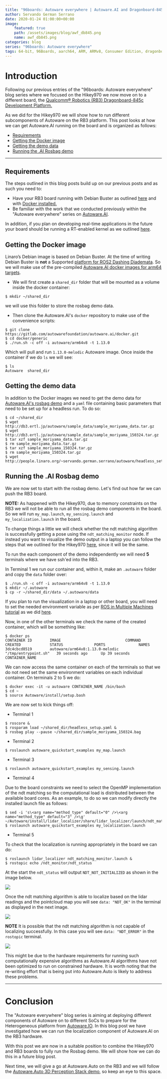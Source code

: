 ```yaml
---
title: "96boards: Autoware everywhere | Autoware.AI and Dragonboard-845c"
author: Servando German Serrano
date: 2020-01-24 01:00:00+00:00
image:
    featured: true
    path: /assets/images/blog/awf_db845.png
    name: awf_db845.png
categories: blog
series: "96boards: Autoware everywhere"
tags: 64-bit, 96Boards, aarch64, ARM, ARMv8, Consumer Edition, dragonboard-845c, rb3, Linaro, Linux, arm64, real time, ROS2, Autoware
---
```


# Introduction
Following our previous entries of the "96boards: Autoware everywhere" blog series where we focused on the Hikey970 we now move on to a different board, the [Qualcomm® Robotics (RB3) Dragonboard-845c Development Platform.](https://www.96boards.org/product/rb3-platform/)

As we did for the Hikey970 we will show how to run different subcomponents of Autoware on the RB3 platform. This post looks at how we can get Autoware.AI running on the board and is organized as follows:
- [Requirements](#requirements)
- [Getting the Docker image](#getting-the-docker-image)
- [Getting the demo data](#getting-the-demo-data)
- [Running the .AI Rosbag demo](#running-the-ai-rosbag-demo)

***
## Requirements

The steps outlined in this blog posts build up on our previous posts and as such you need to:
- Have your RB3 board running with Debian Buster as outlined [here](https://www.96boards.org/product/rb3-platform/) and with [Docker installed.](https://www.96boards.org/blog/db845-ros2/#installing-docker)
- Be familiar with the work that we conducted previously within the "Autoware everywhere" series on [Autoware.AI](https://www.96boards.org/blog/autoware.ai_hikey970/).

In addition, if you plan on developing real-time applications in the future your board should be running a RT-enabled kernel as we outlined [here](https://www.96boards.org/blog/db845-rt/).

## Getting the Docker image

Linaro’s Debian image is based on Debian Buster. At the time of writing Debian Buster is **not** a Supported [platform for ROS2 Dashing Diademata](https://index.ros.org/doc/ros2/Releases/Release-Dashing-Diademata/#id3). So we will make use of the pre-compiled [Autoware.AI docker images for arm64 targets](https://hub.docker.com/r/autoware/arm64v8/tags).

- We will first create a `shared_dir` folder that will be mounted as a volume inside the docker container:

```
$ mkdir ~/shared_dir
```

we will use this folder to store the rosbag demo data.

- Then clone the Autoware.AI's `docker` repository to make use of the convenience scripts:

```
$ git clone https://gitlab.com/autowarefoundation/autoware.ai/docker.git
$ cd docker/generic
$ ./run.sh -c off -i autoware/arm64v8 -t 1.13.0
```

Which will pull and run `1.13.0-melodic` Autoware image. Once inside the container if we do `ls` we will see:

```
$ ls
Autoware  shared_dir
```

## Getting the demo data

In addition to the Docker images we need to get the demo data for [Autoware.AI's rosbag demo](https://gitlab.com/autowarefoundation/autoware.ai/autoware/wikis/ROSBAG-Demo) and a `yaml` file containing basic parameters that need to be set up for a headless run. To do so:

```
$ cd ~/shared_dir
$ wget http://db3.ertl.jp/autoware/sample_data/sample_moriyama_data.tar.gz
$ wget http://db3.ertl.jp/autoware/sample_data/sample_moriyama_150324.tar.gz
$ tar xzf sample_moriyama_data.tar.gz
$ rm sample_moriyama_data.tar.gz
$ tar xzf sample_moriyama_150324.tar.gz
$ rm sample_moriyama_150324.tar.gz
$ wget http://people.linaro.org/~servando.german.serrano/autoware/headless_setup.yaml
```

## Running the .AI Rosbag demo

We are now set to start with the rosbag demo. Let's find out how far we can push the RB3 board.

**NOTE:** As happened with the Hikey970, due to memory constraints on the RB3 we will not be able to run all the rosbag demo components in the board. So we will run `my_map.launch`, `my_sensing.launch` and `my_localization.launch` in the board.

To change things a little we will check whether the ndt matching algorithm is successfully getting a pose using the `ndt_matching_monitor` node. If instead you want to visualize the demo output in a laptop you can follow the steps that we outlined for the Hikey970 [here](https://www.96boards.org/blog/autoware.ai_hikey970/#in-laptop), since it will be the same.

To run the each component of the demo independently we will need **5** terminals where we have ssh'ed into the RB3.

In Terminal 1 we run our container and, within it, make an `.autoware` folder and copy the `data` folder over:

```
$ ./run.sh -c off -i autoware/arm64v8 -t 1.13.0
$ mkdir ~/.autoware
$ cp -r ~/shared_dir/data ~/.autoware/data
```

If you plan to run the visualization in a laptop or other board, you will need to set the needed environment variable as per [ROS in Multiple Machines tutorial](http://wiki.ros.org/ROS/Tutorials/MultipleMachines) as we did [here](https://www.96boards.org/blog/autoware.ai_hikey970/#in-hikey970).

Now, in one of the other terminals we check the name of the created container, which will be something like:

```
$ docker ps
CONTAINER ID        IMAGE                             COMMAND                CREATED             STATUS              PORTS               NAMES
3dc4cbcd8519        autoware/arm64v8:1.13.0-melodic   "/tmp/entrypoint.sh"   39 seconds ago      Up 39 seconds                           CONTAINER_NAME
```

We can now access the same container on each of the terminals so that we do not need set the same environment variables on each individual container. On terminals 2 to 5 we do:

```
$ docker exec -it -u autoware CONTAINER_NAME /bin/bash
$ cd ~
$ source Autoware/install/setup.bash
```

We are now set to kick things off:

- Terminal 1

```
$ roscore &
$ rosparam load ~/shared_dir/headless_setup.yaml &
$ rosbag play --pause ~/shared_dir/sample_moriyama_150324.bag
```

- Terminal 2

```
$ roslaunch autoware_quickstart_examples my_map.launch
```

- Terminal 3

```
$ roslaunch autoware_quickstart_examples my_sensing.launch
```

- Terminal 4

Due to the board constraints we need to select the OpenMP implementation of the ndt matching so the computational load is distributed between the available board cores. As an example, to do so we can modify directly the installed launch file as follows:

```
$ sed -i 's\<arg name="method_type" default="0" />\<arg name="method_type" default="3" />\g' ~/Autoware/install/lidar_localizer/share/lidar_localizer/launch/ndt_matching.launch
$ roslaunch autoware_quickstart_examples my_localization.launch
```

- Terminal 5

To check that the localization is running appropriately in the board we can do:

```
$ roslaunch lidar_localizer ndt_matching_monitor.launch &
$ rostopic echo /ndt_monitor/ndt_status
```

At the start the `ndt_status` will output `NDT_NOT_INITIALIZED` as shown in the image below.

![](/assets/images/blog/autoware_ai_rb3_0.png)

Once the ndt matching algorithm is able to localize based on the lidar readings and the pointcloud map you will see `data: "NDT_OK"` in the terminal as displayed in the next image.

![](/assets/images/blog/autoware_ai_rb3_ok.png)

**NOTE** It is possible that the ndt matching algorithm is not capable of localizing successfully. In this case you will see `data: "NDT_ERROR"` in the `rostopic` terminal.

![](/assets/images/blog/autoware_ai_rb3_error.png)

This might be due to the hardware requirements for running such computationally expensive algorithms as Autoware.AI algorithms have not been optimized to run on constrained hardware. It is worth noting that the re-writing effort that is being put into Autoware.Auto is likely to address these problems.

***

# Conclusion

The "Autoware everywhere" blog series is aiming at deploying different components of Autoware on to different SoCs to prepare for the Heterogeneous platform from [Autoware.IO](https://www.autoware.io/). In this blog post we have investigated how we can run the localization component of Autoware.AI on the RB3 hardware.

With this post we are now in a suitable position to combine the Hikey970 and RB3 boards to fully run the Rosbag demo. We will show how we can do this in a future blog post.

Next time, we will give a go at Autoware.Auto on the RB3 and we will follow the [Autoware.Auto 3D Perception Stack demo](https://autowarefoundation.gitlab.io/autoware.auto/AutowareAuto/perception-stack.html), so keep an eye to this space.
